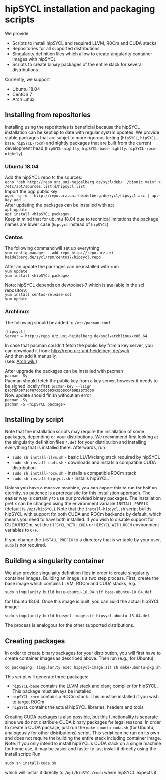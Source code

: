 # hipSYCL installation and packaging scripts

We provide
* Scripts to install hipSYCL and required LLVM, ROCm and CUDA stacks
* Repositories for all supported distributions
* Singularity definition files which allow to create singularity container images with hipSYCL
* Scripts to create binary packages of the entire stack for several distributions.

Currently, we support
* Ubuntu 18.04
* CentOS 7
* Arch Linux

## Installing from repositories
Installing using the repositories is beneficial because the hipSYCL installation can be kept up to date with regular system updates. We provide stable packages that are subjet to more rigorous testing (`hipSYCL`, `hipSYCL-base`. `hipSYCL-rocm`) and nightly packages that are built from the current development head (`hipSYCL-nightly`, `hipSYCL-base-nightly`. `hipSYCL-rocm-nightly`).

### Ubuntu 18.04
Add the hipSYCL repo to the sources:  
`echo "deb http://repo.urz.uni-heidelberg.de/sycl/deb/ ./bionic main" > /etc/apt/sources.list.d/hipsycl.list`  
Import the pgp public key:  
`wget -q -O - http://repo.urz.uni-heidelberg.de/sycl/hipsycl.asc | apt-key add -`  
After updating the packages can be installed with apt  
`apt update`  
`apt install <hipSYCL package>`  
Keep in mind that for ubuntu 18.04 due to technical limitations the package names are lower case (`hipsycl` instead of `hipSYCL`)

### Centos
The following command will set up everything:  
`yum-config-manager --add-repo http://repo.urz.uni-heidelberg.de/sycl/rpm/centos7/hipsycl.repo`  
  
After an update the packages can be installed with yum  
`yum update`  
`yum install <hipSYCL package>`  

Note: hipSYCL depends on devtoolset-7 which is available in the scl repository:  
`yum install centos-release-scl`  
`yum update`  

### Archlinux
The following should be added to `/etc/pacman.conf`:
```
[hipsycl]   
Server = http://repo.urz.uni-heidelberg.de/sycl/archlinux/x86_64
```
In case that pacman couldn't fetch the public key from a key server, you can download it from:
http://repo.urz.uni-heidelberg.de/sycl/  
And then add it manually.   
(see: [Arch wiki](https://wiki.archlinux.org/index.php/Pacman/Package_signing#Adding_unofficial_keys))
  
After upgrade the packages can be installed with pacman  
`pacman -Sy`  
Pacman should fetch the public key from a key server, however it needs to be signed locally first:
`pacman-key --lsign E967BA09716F870320089583E68CC4B9B2B75080`  
Now update should finish without an error  
`pacman -Sy`  
`pacman -S <hipSYCL package>`

## Installing by script
Note that the installation scripts may require the installation of some packages, depending on your distributions. We recommend first looking at the singularity definition files `*.def` for your distribution and installing everything that is installed there. Afterwards, run

* `sudo sh install-llvm.sh` - basic LLVM/clang stack required by hipSYCL
* `sudo sh install-cuda.sh` - downloads and installs a compatible CUDA distribution
* `sudo sh install-rocm.sh` - installs a compatible ROCm stack
* `sudo sh install-hipsycl.sh` - installs hipSYCL.

Unless you have a massive machine, you can expect this to run for half an eternity, so patience is a prerequisite for this installation approach. The easier way is certainly to use our provided binary packages.
The installation prefix can be changed using the environment variable `INSTALL_PREFIX` (default is `/opt/hipSYCL`). Note that the `install-hipsycl.sh` script builds hipSYCL with support for both CUDA and ROCm backends by default, which means you need to have both installed. If you wish to disable support for CUDA/ROCm, set the `HIPSYCL_WITH_CUDA` or `HIPSYCL_WITH_ROCM` environment variables to `OFF`.

If you change the `INSTALL_PREFIX` to a directory that is writable by your user, `sudo` is not required.

## Building a singularity container
We also provide singularity definition files in order to create singularity container images. Building an image is a two step process. First, create the base image which contains LLVM, ROCm and CUDA stacks, e.g.
```
sudo singularity build base-ubuntu-18.04.sif base-ubuntu-18.04.def
```
for Ubuntu 18.04. Once this image is built, you can build the actual hipSYCL image:
```
sudo singularity build hipsycl-image.sif hipsycl-ubuntu-18.04.def
```
The process is analogous for the other supported distributions.

## Creating packages
In order to create binary packages for your distribution, you will first have to create container images as described above. Then run (e.g., for Ubuntu):
```
cd packaging; singularity exec hipsycl-image.sif sh make-ubuntu-pkg.sh
```
This script will generate three packages:
* `hipSYCL-base` contains the LLVM stack and clang compiler for hipSYCL. This package must always be installed
* `hipSYCL-rocm` contains a ROCm stack. This must be installed if you wish to target ROCm
* `hipSYCL` contains the actual hipSYCL libraries, headers and tools

Creating CUDA packages is also possible, but this functionality is separate since we do not distribute CUDA binary packages for legal reasons. In order to create a CUDA package, just run the `make-ubuntu-cuda.sh` (for Ubuntu, analogously for other distributions) script. This script can be run on its own and does not require the building the entire stack including container image.
Note: If you only intend to install hipSYCL's CUDA stack on a single machine for home use, it may be easier and faster to just install it directly using the install script: Run
```
sudo sh install-cuda.sh 
```
which will install it directly to `/opt/hipSYCL/cuda` where hipSYCL expects it.
